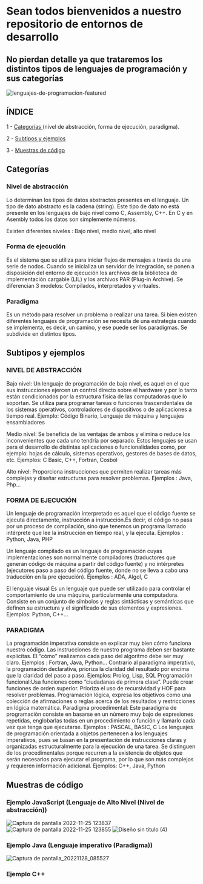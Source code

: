 # **Sean todos bienvenidos a nuestro repositorio de entornos de desarrollo**

## No pierdan detalle ya que trataremos los distintos tipos de lenguajes de programación y sus categorías

![lenguajes-de-programacion-featured](https://user-images.githubusercontent.com/115450050/203976964-48c7d1e1-69f7-4947-ba98-527daaed6b22.png)

## **ÍNDICE**

1 - [Categorías ](#categorías) (nivel de abstracción, forma de ejecución, paradigma).

2 - [Subtipos y ejemplos](#subtipos-y-ejemplos)

3 - [Muestras de código](#muestras-de-código)




## Categorías

### **Nivel de abstracción** 
Lo determinan los tipos de datos abstractos presentes en el lenguaje. Un tipo de dato abstracto es la cadena (string). Este tipo de dato no está presente en los lenguajes de bajo nivel como C, Assembly, C++. En C y en Asembly todos los datos son simplemente números.

Existen diferentes niveles : Bajo nivel, medio nivel, alto nivel

### **Forma de ejecución**

Es el sistema que se utiliza para iniciar flujos de mensajes a través de una serie de nodos. Cuando se inicializa un servidor de integración, se ponen a disposición del entorno de ejecución los archivos de la biblioteca de implementación cargable (LIL) y los archivos PAR (Plug-in Archive). Se diferencian 3 modelos: Compilados, interpretados y virtuales. 

 
### **Paradigma**
 Es un método para resolver un problema o realizar una tarea. Si bien existen diferentes lenguajes de programación se necesita de una estrategia cuando se implementa, es decir, un camino, y ese puede ser los paradigmas. Se subdivide en distintos tipos.

## Subtipos y ejemplos
### **NIVEL DE ABSTRACCIÓN**

Bajo nivel: Un lenguaje de programación de bajo nivel, es aquel en el que sus instrucciones ejercen un control directo sobre el hardware y por lo tanto están condicionados por la estructura física de las computadoras que lo soportan. Se utiliza para programar tareas o funciones trascendentales de los sistemas operativos, controladores de dispositivos o de aplicaciones a tiempo real. Ejemplo: Código Binario, Lenguaje de máquina y lenguajes ensambladores

Medio nivel: Se beneficia de las ventajas de ambos y elimina o reduce los inconvenientes que cada uno tendría por separado. Estos lenguajes se usan para el desarrollo de distintas aplicaciones o funcionalidades como, por ejemplo: hojas de cálculo, sistemas operativos, gestores de bases de datos, etc. Ejemplos: C Basic, C++, Fortran, Cosbol

Alto nivel: Proporciona instrucciones que permiten realizar tareas más complejas y diseñar estructuras para resolver problemas. Ejemplos : Java, Php…

### **FORMA DE EJECUCIÓN**

Un lenguaje de programación interpretado es aquel que el código fuente se ejecuta directamente, instrucción a instrucción.Es decir, el código no pasa por un proceso de compilación, sino que tenemos un programa llamado intérprete que lee la instrucción en tiempo real, y la ejecuta. Ejemplos : Python, Java, PHP
 
Un lenguaje compilado es un lenguaje de programación cuyas implementaciones son normalmente compiladores (traductores que generan código de máquina a partir del código fuente) y no intérpretes (ejecutores paso a paso del código fuente, donde no se lleva a cabo una traducción en la pre ejecución). Ejemplos : ADA, Algol, C
 
El lenguaje visual Es un lenguaje que puede ser utilizado para controlar el comportamiento de una máquina, particularmente una computadora. Consiste en un conjunto de símbolos y reglas sintácticas y semánticas que definen su estructura y el significado de sus elementos y expresiones. Ejemplos: Python, C++...

### **PARADIGMA**

La programación imperativa consiste en explicar muy bien cómo funciona nuestro código. Las instrucciones de nuestro programa deben ser bastante explícitas. El “cómo” realizamos cada paso del algoritmo debe ser muy claro. Ejemplos : Fortran, Java, Python…
Contrario al paradigma imperativo, la programación declarativa, prioriza la claridad del resultado por encima que la claridad del paso a paso. Ejemplos: Prolog, Lisp, SQL
Programación funcional:Usa funciones como “ciudadanas de primera clase”. Puede crear funciones de orden superior. Prioriza el uso de recursividad y HOF para resolver problemas.
Programación lógica, expresa los objetivos como una colección de afirmaciones o reglas acerca de los resultados y restricciones en lógica matemática.
Paradigma procedimental: Este paradigma de programación consiste en basarse en un número muy bajo de expresiones repetidas, englobarlas todas en un procedimiento o función y llamarlo cada vez que tenga que ejecutarse. Ejemplos : PASCAL, BASIC, C
Los lenguajes de programación orientada a objetos pertenecen a los lenguajes imperativos, pues se basan en la presentación de instrucciones claras y organizadas estructuralmente para la ejecución de una tarea. Se distinguen de los procedimentales porque recurren a la existencia de objetos que serán necesarios para ejecutar el programa, por lo que son más complejos y requieren información adicional. Ejemplos: C++, Java, Python


## Muestras de código

### Ejemplo JavaScript (Lenguaje de Alto Nivel (Nivel de abstracción))
![Captura de pantalla 2022-11-25 123837](https://user-images.githubusercontent.com/92607906/203979883-ff9c6ebe-2ef4-48f3-b055-26614d3117b9.png)
![Captura de pantalla 2022-11-25 123855](https://user-images.githubusercontent.com/92607906/203979933-7111c672-77f9-4617-b4ad-ab5456b44ee5.png)
![Diseño sin título (4)](https://user-images.githubusercontent.com/92607906/203981084-2461e505-7943-4d7d-9e2e-76dfde1dee69.gif)

### Ejemplo Java (Lenguaje imperativo (Paradigma))

![Captura de pantalla_20221128_085527](https://user-images.githubusercontent.com/92607906/204223818-c7dcbdb7-72f6-464a-bab9-e37926d95b26.png)

### Ejemplo C++ 




